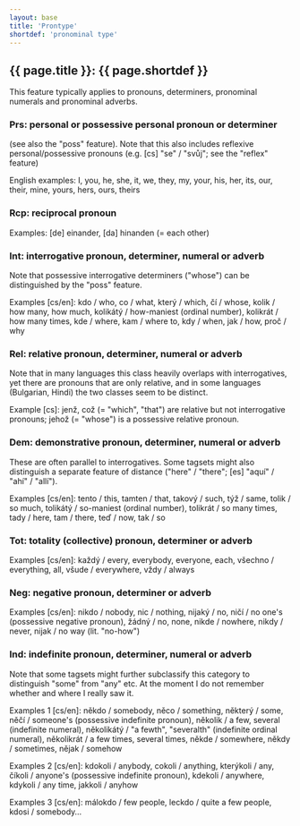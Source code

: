 ```yaml
---
layout: base
title: 'Prontype'
shortdef: 'pronominal type'
---
```


## {{ page.title }}: {{ page.shortdef }}

This feature typically applies to pronouns, determiners, pronominal numerals and pronominal adverbs.

### Prs: personal or possessive personal pronoun or determiner 
(see also the "poss" feature). Note that this also includes reflexive
personal/possessive pronouns (e.g. [cs] "se" / "svůj"; see the
"reflex" feature)

English examples: I, you, he, she, it, we, they, my, your, his, her,
its, our, their, mine, yours, hers, ours, theirs

### Rcp: reciprocal pronoun

Examples: [de] einander, [da] hinanden (= each other)

### Int: interrogative pronoun, determiner, numeral or adverb

Note that possessive interrogative determiners ("whose") can be
distinguished by the "poss" feature.

Examples [cs/en]: kdo / who, co / what, který / which, čí / whose,
kolik / how many, how much, kolikátý / how-maniest (ordinal number),
kolikrát / how many times, kde / where, kam / where to, kdy / when,
jak / how, proč / why

### Rel: relative pronoun, determiner, numeral or adverb

Note that in many languages this class heavily overlaps with
interrogatives, yet there are pronouns that are only relative, and in
some languages (Bulgarian, Hindi) the two classes seem to be distinct.

Example [cs]: jenž, což (= "which", "that") are relative but not
interrogative pronouns; jehož (= "whose") is a possessive relative
pronoun.

### Dem: demonstrative pronoun, determiner, numeral or adverb

These are often parallel to interrogatives. Some tagsets might also
distinguish a separate feature of distance ("here" / "there"; [es]
"aquí" / "ahí" / "allí").

Examples [cs/en]: tento / this, tamten / that, takový / such, týž /
same, tolik / so much, tolikátý / so-maniest (ordinal number),
tolikrát / so many times, tady / here, tam / there, teď / now, tak /
so

### Tot: totality (collective) pronoun, determiner or adverb

Examples [cs/en]: každý / every, everybody, everyone, each, všechno /
everything, all, všude / everywhere, vždy / always

### Neg: negative pronoun, determiner or adverb

Examples [cs/en]: nikdo / nobody, nic / nothing, nijaký / no, ničí /
no one's (possessive negative pronoun), žádný / no, none, nikde /
nowhere, nikdy / never, nijak / no way (lit. "no-how")

### Ind: indefinite pronoun, determiner, numeral or adverb

Note that some tagsets might further subclassify this category to
distinguish "some" from "any" etc. At the moment I do not remember
whether and where I really saw it.

Examples 1 [cs/en]: někdo / somebody, něco / something, některý /
some, něčí / someone's (possessive indefinite pronoun), několik / a
few, several (indefinite numeral), několikátý / "a fewth", "severalth"
(indefinite ordinal numeral), několikrát / a few times, several times,
někde / somewhere, někdy / sometimes, nějak / somehow

Examples 2 [cs/en]: kdokoli / anybody, cokoli / anything, kterýkoli /
any, číkoli / anyone's (possessive indefinite pronoun), kdekoli /
anywhere, kdykoli / any time, jakkoli / anyhow

Examples 3 [cs/en]: málokdo / few people, leckdo / quite a few people,
kdosi / somebody…
